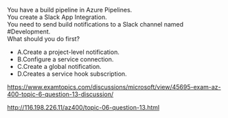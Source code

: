 You have a build pipeline in Azure Pipelines.<br/>You create a Slack App Integration.<br/>You need to send build notifications to a Slack channel named #Development.<br/>What should you do first?<br/><ul><li class="multi-choice-item"><span class="multi-choice-letter" data-choice-letter="A">A.</span>Create a project-level notification.</li><li class="multi-choice-item"><span class="multi-choice-letter" data-choice-letter="B">B.</span>Configure a service connection.</li><li class="multi-choice-item"><span class="multi-choice-letter" data-choice-letter="C">C.</span>Create a global notification.</li><li class="multi-choice-item correct-hidden"><span class="multi-choice-letter" data-choice-letter="D">D.</span>Creates a service hook subscription.</li></ul><p><a href="https://www.examtopics.com/discussions/microsoft/view/45695-exam-az-400-topic-6-question-13-discussion/">https://www.examtopics.com/discussions/microsoft/view/45695-exam-az-400-topic-6-question-13-discussion/</a></p><p><a href="http://116.198.226.11/az400/topic-06-question-13.html">http://116.198.226.11/az400/topic-06-question-13.html</a></p><script src="https://giscus.app/client.js"                    data-repo="azsamples/az204"                    data-repo-id="R_kgDOMRXzDQ"                    data-category="General"                    data-category-id="DIC_kwDOMRXzDc4Cgi27"                    data-mapping="pathname"                    data-strict="1"                    data-reactions-enabled="0"                    data-emit-metadata="0"                    data-input-position="bottom"                    data-theme="preferred_color_scheme"                    data-lang="en"                    crossorigin="anonymous"                    async>                    </script>